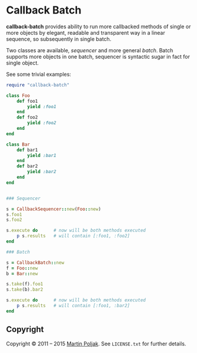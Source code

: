 Callback Batch
==============

**callback-batch** provides ability to run more callbacked methods
of single or more objects by elegant, readable and transparent way
in a linear sequence, so subsequently in single batch.

Two classes are available, *sequencer* and more general *batch*.
Batch supports more objects in one batch, sequencer is syntactic
sugar in fact for single object.

See some trivial examples:

```ruby
require "callback-batch"

class Foo
    def foo1
        yield :foo1
    end
    def foo2
        yield :foo2
    end
end

class Bar
    def bar1
        yield :bar1
    end
    def bar2
        yield :bar2
    end
end


### Sequencer

s = CallbackSequencer::new(Foo::new)
s.foo1
s.foo2

s.execute do      # now will be both methods executed
    p s.results   # will contain [:foo1, :foo2]
end

### Batch

s = CallbackBatch::new
f = Foo::new
b = Bar::new

s.take(f).foo1
s.take(b).bar2

s.execute do      # now will be both methods executed
    p s.results   # will contain [:foo1, :bar2]
end
```

Copyright
---------

Copyright &copy; 2011 &ndash; 2015 [Martin Poljak][10]. See `LICENSE.txt` for further details.

[10]: http://www.martinpoljak.net/
